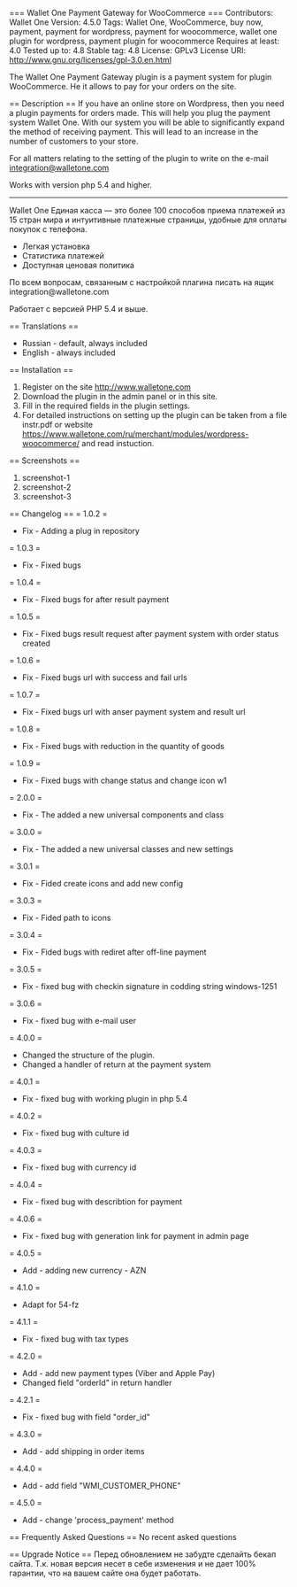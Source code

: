=== Wallet One Payment Gateway for WooCommerce ===
Contributors: Wallet One
Version: 4.5.0
Tags: Wallet One, WooCommerce, buy now, payment, payment for wordpress, payment for woocommerce, wallet one plugin for wordpress, payment plugin for woocommerce
Requires at least: 4.0
Tested up to: 4.8
Stable tag: 4.8
License: GPLv3
License URI: http://www.gnu.org/licenses/gpl-3.0.en.html

The Wallet One Payment Gateway plugin is a payment system for plugin WooCommerce. He it allows to pay for your orders on the site.

== Description ==
If you have an online store on Wordpress, then you need a plugin payments for orders made. This will help you plug the payment system Wallet One. With our system you will be able to significantly expand the method of receiving payment. This will lead to an increase in the number of customers to your store.

For all matters relating to the setting of the plugin to write on the e-mail integration@walletone.com

Works with version php 5.4 and higher.

----------------------------------------------------------
Wallet One Единая касса — это более 100 способов приема платежей из 15 стран мира и интуитивные платежные страницы, удобные для оплаты покупок с телефона. 
<ul>
<li>Легкая установка</li>
<li>Статистика платежей</li>
<li>Доступная ценовая политика</li>
</ul>
По всем вопросам, связанным с настройкой плагина писать на ящик integration@walletone.com

Работает с версией PHP 5.4 и выше.

== Translations ==
* Russian - default, always included
* English - always included

== Installation ==
1. Register on the site http://www.walletone.com
2. Download the plugin in the admin panel or in this site.
3. Fill in the required fields in the plugin settings.
4. For detailed instructions on setting up the plugin can be taken from a file instr.pdf or website https://www.walletone.com/ru/merchant/modules/wordpress-woocommerce/ and read instuction.

== Screenshots ==
1. screenshot-1
2. screenshot-2
3. screenshot-3

== Changelog ==
= 1.0.2 =
* Fix - Adding a plug in repository

= 1.0.3 =
* Fix - Fixed bugs

= 1.0.4 =
* Fix - Fixed bugs for after result payment

= 1.0.5 =
* Fix - Fixed bugs result request after payment system with order status created

= 1.0.6 =
* Fix - Fixed bugs url with success and fail urls

= 1.0.7 =
* Fix - Fixed bugs url with anser payment system and result url

= 1.0.8 =
* Fix - Fixed bugs with reduction in the quantity of goods

= 1.0.9 =
* Fix - Fixed bugs with change status and change icon w1

= 2.0.0 =
* Fix - The added a new universal components and class

= 3.0.0 =
* Fix - The added a new universal classes and new settings

= 3.0.1 =
* Fix - Fided create icons and add new config

= 3.0.3 =
* Fix - Fided path to icons

= 3.0.4 =
* Fix - Fided bugs with rediret after off-line payment

= 3.0.5 =
* Fix - fixed bug with checkin signature in codding string windows-1251

= 3.0.6 =
* Fix - fixed bug with e-mail user

= 4.0.0 =
* Changed the structure of the plugin.
* Changed a handler of return at the payment system

= 4.0.1 =
* Fix - fixed bug with working plugin in php 5.4

= 4.0.2 =
* Fix - fixed bug with culture id

= 4.0.3 =
* Fix - fixed bug with currency id

= 4.0.4 =
* Fix - fixed bug with describtion for payment

= 4.0.6 =
* Fix - fixed bug with generation link for payment in admin page

= 4.0.5 =
* Add - adding new currency - AZN

= 4.1.0 =
* Adapt for 54-fz

= 4.1.1 =
* Fix - fixed bug with tax types

= 4.2.0 =
* Add - add new payment types (Viber and Apple Pay)
* Changed field "orderId" in return handler

= 4.2.1 =
* Fix - fixed bug with field "order_id"

= 4.3.0 =
* Add - add shipping in order items

= 4.4.0 =
* Add - add field "WMI_CUSTOMER_PHONE"

= 4.5.0 =
* Add - change 'process_payment' method

== Frequently Asked Questions ==
No recent asked questions

== Upgrade Notice ==
Перед обновлением не забудте сделайть бекап сайта. Т.к. новая версия несет в себе изменения и не дает 100% гарантии, что на вашем сайте она будет работать.